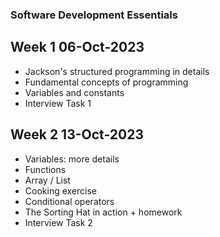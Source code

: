 ### Software Development Essentials

## Week 1 06-Oct-2023
* Jackson's structured programming in details
* Fundamental concepts of programming
* Variables and constants
* Interview Task 1

## Week 2 13-Oct-2023
* Variables: more details
* Functions
* Array / List
* Cooking exercise 
* Conditional operators
* The Sorting Hat in action + homework
* Interview Task 2


